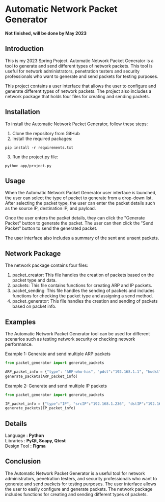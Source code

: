 # Automatic Network Packet Generator 
**Not finished, will be done by May 2023**

## **Introduction**
This is my 2023 Spring Project. Automatic Network Packet Generator is a tool to generate and send different types of network packets. This tool is useful for network administrators, penetration testers and security professionals who want to generate and send packets for testing purposes.     

This project contains a user interface that allows the user to configure and generate different types of network packets. The project also includes a network package that holds four files for creating and sending packets.    

## **Installation**
To install the Automatic Network Packet Generator, follow these steps:   
1. Clone the repository from GitHub    
2. Install the required packages:    
``` 
pip install -r requirements.txt
```
3. Run the project.py file:
``` 
python app/project.py
```

## **Usage**
When the Automatic Network Packet Generator user interface is launched, the user can select the type of packet to generate from a drop-down list. After selecting the packet type, the user can enter the packet details such as the source IP, destination IP, and payload.     

Once the user enters the packet details, they can click the "Generate Packet" button to generate the packet. The user can then click the "Send Packet" button to send the generated packet.     

The user interface also includes a summary of the sent and unsent packets.  


## **Network Package**
The network package contains four files:   

1. packet_creator: This file handles the creation of packets based on the packet type and data.   
2. packets: This file contains functions for creating ARP and IP packets.   
3. packet_sending: This file handles the sending of packets and includes functions for checking the packet type and assigning a send method.   
4. packet_generator: This file handles the creation and sending of packets based on packet info.     

## **Examples**
The Automatic Network Packet Generator tool can be used for different scenarios such as testing network security or checking network performance.    

Example 1: Generate and send multiple ARP packets   
```python
from packet_generator import generate_packets

ARP_packet_info = {"type": "ARP-who-has", "pdst":"192.168.1.1", "hwdst":"ff:ff:ff:ff:ff:ff", "hwsrc": "00-05-1B-33-F7-46", "psrc": "192.168.1.236", "number": 10}
generate_packets(ARP_packet_info)
```

Example 2: Generate and send multiple IP packets      
```python
from packet_generator import generate_packets

IP_packet_info = {"type":"IP", "srcIP":"192.168.1.236", "dstIP":"192.168.1.236", "payload":"Hello", "number": 5}
generate_packets(IP_packet_info)

```

## **Details**     
  Language : **Python**     
  Libraries : **PyQt, Scapy, Qtest**          
  Design Tool : **Figma**     

## **Conclusion**
The Automatic Network Packet Generator is a useful tool for network administrators, penetration testers, and security professionals who want to generate and send packets for testing purposes. The user interface allows the user to easily configure and generate packets. The network package includes functions for creating and sending different types of packets.   
   
